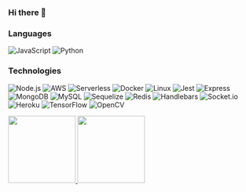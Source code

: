 ### Hi there 👋

### Languages

![JavaScript](https://img.shields.io/badge/-JavaScript-000?&logo=JavaScript)
![Python](https://img.shields.io/badge/-Python-000?&logo=Python)

### Technologies

![Node.js](https://img.shields.io/badge/-Node.js-000?&logo=node.js)
![AWS](https://img.shields.io/badge/-AWS-000?&logo=Amazon-AWS&logoColor=F90)
![Serverless](https://img.shields.io/badge/-Serverless-000?&logo=Serverless)
![Docker](https://img.shields.io/badge/-Docker-000?&logo=Docker)
![Linux](https://img.shields.io/badge/-Linux-000?&logo=Linux)
![Jest](https://img.shields.io/badge/-Jest-000?&logo=Jest)
![Express](https://img.shields.io/badge/-Express-000?&logo=Express)
![MongoDB](https://img.shields.io/badge/-Mongo-000?&logo=MongoDB)
![MySQL](https://img.shields.io/badge/-MySQL-000?&logo=MySQL)
![Sequelize](https://img.shields.io/badge/-Sequelize-000?&logo=Sequelize)
![Redis](https://img.shields.io/badge/-Redis-000?&logo=Redis)
![Handlebars](https://img.shields.io/badge/-Handlebars-000?&logo=Handlebars.js)
![Socket.io](https://img.shields.io/badge/-Socket.io-000?&logo=Socket.io)
![Heroku](https://img.shields.io/badge/-Heroku-000?&logo=Heroku)
![TensorFlow](https://img.shields.io/badge/-TensorFlow-000?&logo=TensorFlow)
![OpenCV](https://img.shields.io/badge/-OpenCV-000?&logo=OpenCV)

<a href="https://www.adamalston.com/"><img height="137px" src="https://github-readme-stats.vercel.app/api?username=anthonyreis&hide_title=true&hide_border=true&show_icons=true&include_all_commits=true&count_private=true&theme=radical" /><!-- wi*quL3fcV -->
<img height="137px" src="https://github-readme-stats.vercel.app/api/top-langs/?username=anthonyreis&hide=html,css&hide_title=true&hide_border=true&layout=compact&langs_count=6&theme=radical" /></a>

<!--![Anurag's github stats](https://github-readme-stats.vercel.app/api?username=anthonyreis&show_icons=true&count_private=true&theme=radical)

[![trophy](https://github-profile-trophy.vercel.app/?username=anthonyreis&theme=monokai)](https://github.com/ryo-ma/github-profile-trophy) 

[![Top Langs](https://github-readme-stats.vercel.app/api/top-langs/?username=anthonyreis&hide=html,css,handlebars&layout=compact&theme=dark)](https://github.com/anthonyreis/github-readme-stats)-->
